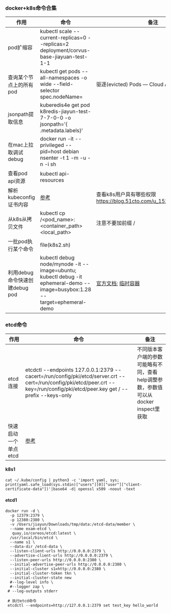 ### docker+k8s命令合集

| 作用                     | 命令                                                                                                                          | 备注                                                                                                                                                                                                      |
|------------------------|-----------------------------------------------------------------------------------------------------------------------------|---------------------------------------------------------------------------------------------------------------------------------------------------------------------------------------------------------|
| pod扩缩容                 | kubectl scale --current-replicas=0  --replicas=2 deployment/corvus-base-jiayuan-test-1-1                                    |                                                                                                                                                                                                         |
| 查询某个节点上的所有pod          | kubectl get pods --all-namespaces -o wide --field-selector spec.nodeName=<node>                                             | 驱逐(evicted) Pods &mdash; Cloud Atlas 0.1 文档                                                                                                                                                             |
| jsonpath提取信息           | kuberedis4e get pod  k8redis-jiayun-test-7-7-0-0 -o jsonpath='{ .metadata.labels}'                                          |                                                                                                                                                                                                         |
| 在mac上拉取调试debug         | docker run -it --privileged --pid=host debian nsenter -t 1 -m -u -n -i sh                                                   |                                                                                                                                                                                                         |
| 查看pod api资源            | kubectl api-resources                                                                                                       |                                                                                                                                                                                                         |
| 解析kubeconfig证书内容       | [参考](#k8s1)                                                                                                                 | 查看k8s用户具有哪些权限 https://blog.51cto.com/u_15287666/5805955                                                                                                                                                 |
| 从k8s从拷贝文件              | kubectl cp <namespace>/<pod_name>:<container_path> <local_path>                                                             | 注意不要加前缀 /                                                                                                                                                                                               |
| 一批pod执行某个命令            | file(k8s2.sh)                                                                                                               |                                                                                                                                                                                                         |
| 利用debug命令快速创建debug pod | kubectl debug node/mynode -it --image=ubuntu; kubectl debug -it ephemeral-demo --image=busybox:1.28 --target=ephemeral-demo | [官方文档](https://kubernetes.io/zh-cn/docs/tasks/debug/debug-cluster/kubectl-node-debug/); [临时容器](https://kubernetes.io/docs/tasks/debug/debug-application/debug-running-pod/#ephemeral-container-example) |

### etcd命令

| 作用           | 命令                                                                                                                                                                               | 备注                                                  |
|--------------|----------------------------------------------------------------------------------------------------------------------------------------------------------------------------------|-----------------------------------------------------|
| etcd连接       | etcdctl  --endpoints 127.0.0.1:2379 --cacert=/run/config/pki/etcd/server.crt --cert=/run/config/pki/etcd/peer.crt --key=/run/config/pki/etcd/peer.key get / --prefix --keys-only | 不同版本客户端的参数可能略有不同，查看help调整参数，参数值可以从docker inspect里获取 |
| 快速启动一个单点etcd | [参考](#etcd1)                                                                                                                                                                     |                                                     |

#### k8s1

```shell
cat ~/.kube/config | python3 -c 'import yaml, sys; print(yaml.safe_load(sys.stdin)["users"][0]["user"]["client-certificate-data"])'|base64 -d| openssl x509 -noout -text
```

#### etcd1

```shell
docker run -d \
  -p 12379:2379 \
  -p 12380:2380 \
  -v /Users/jiayun/Downloads/tmp/data:/etcd-data/member \
  --name exam-etcd \
   quay.io/coreos/etcd:latest \
  /usr/local/bin/etcd \
  --name s1 \
  --data-dir /etcd-data \
  --listen-client-urls http://0.0.0.0:2379 \
  --advertise-client-urls http://0.0.0.0:2379 \
  --listen-peer-urls http://0.0.0.0:2380 \
  --initial-advertise-peer-urls http://0.0.0.0:2380 \
  --initial-cluster s1=http://0.0.0.0:2380 \
  --initial-cluster-token tkn \
  --initial-cluster-state new
  #--log-level info \
  #--logger zap \
 # --log-outputs stderr
 
 # 执行etcd命令
 etcdctl --endpoints=http://127.0.0.1:2379 set test_key hello_world
```
